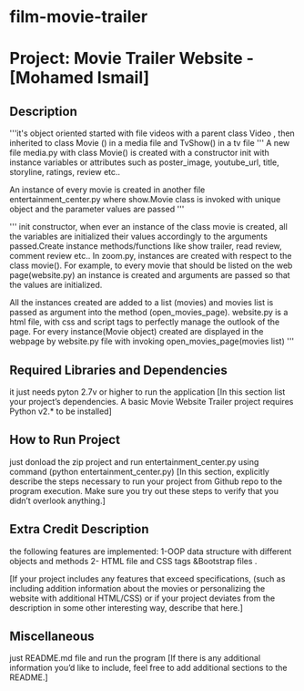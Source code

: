 # film-movie-trailer
Project: Movie Trailer Website  - [Mohamed Ismail]
================================

Description
-----------------------------------

'''it's object oriented started with file videos with a parent class Video , then inherited to class  Movie () in a media file and TvShow() in a tv file
''' A new file media.py with class Movie() is created with a constructor init with instance variables or attributes such as poster_image, youtube_url, title, storyline, ratings, review etc..

An instance of every movie is created in another file entertainment_center.py where show.Movie class is invoked with unique object and the parameter values are passed '''

''' init constructor, when ever an instance of the class movie is created, all the variables are initialized their values accordingly to the arguments passed.Create instance methods/functions like show trailer, read review, comment review etc.. In zoom.py, instances are created with respect to	the class movie(). For example, to every movie that should be	listed on the web page(website.py) an instance is created and arguments are passed so that the values are initialized.

All the instances created are added to a list (movies) and movies list is passed as argument into the method (open_movies_page). website.py is a html file, with css and script tags to perfectly manage the outlook of the page. For every instance(Movie object) created are displayed in the webpage by website.py file with invoking open_movies_page(movies list) '''

Required Libraries and Dependencies
-----------------------------------

it just needs pyton 2.7v or higher to run the application 
[In this section list your project’s dependencies. A basic Movie Website Trailer project requires Python v2.* to be installed]


How to Run Project
------------------
just donload the zip project and run entertainment_center.py using command (python entertainment_center.py)
[In this section, explicitly describe the steps necessary to run your project from Github repo to the program execution. Make sure you try out these steps to verify that you didn’t overlook anything.]


Extra Credit Description
------------------------
the following features are implemented:
1-OOP data structure with different objects and methods
2- HTML file and CSS tags &Bootstrap files .

[If your project includes any features that exceed specifications, (such as including addition information about the movies or personalizing the website with additional HTML/CSS) or if your project deviates from the description in some other interesting way, describe that here.]


Miscellaneous
-------------
just README.md file and run the program
[If there is any additional information you’d like to include, feel free to add additional sections to the README.]
